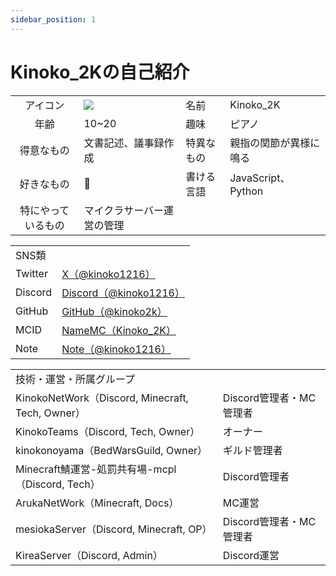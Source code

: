 ```yaml
---
sidebar_position: 1
---
```


# Kinoko_2Kの自己紹介

|  |  |  |  |
| :-: | - | - | - |
| アイコン | ![](https://pbs.twimg.com/profile_images/1589908386728009733/Cqt64hb1_400x400.jpg) | 名前 | Kinoko_2K |
| 年齢 | 10~20 | 趣味 | ピアノ |
| 得意なもの | 文書記述、議事録作成 | 特異なもの | 親指の関節が異様に鳴る |
| 好きなもの | 🍄 | 書ける言語 | JavaScript、Python |
| 特にやっているもの | マイクラサーバー運営の管理 |  |  |

|  |  |
| - | - |
| SNS類 |  |
| Twitter | [X（@kinoko1216）](https://twitter.com/kinoko1216) |
| Discord | [Discord（@kinoko1216）](https://discord.com/users/925245386568896564) |
| GitHub | [GitHub（@kinoko2k）](https://github.com/kinoko2k/) |
| MCID | [NameMC（Kinoko_2K）](https://ja.namemc.com/profile/Kinoko_2K) |
| Note | [Note（@kinoko1216）](https://note.com/kinoko1216) |

|  |  |
| - | - |
| 技術・運営・所属グループ |  |
| KinokoNetWork（Discord, Minecraft, Tech, Owner） | Discord管理者・MC管理者 |
| KinokoTeams（Discord, Tech, Owner） | オーナー |
| kinokonoyama（BedWarsGuild, Owner） | ギルド管理者 |
| Minecraft鯖運営-処罰共有場-mcpl（Discord, Tech） | Discord管理者 |
| ArukaNetWork（Minecraft, Docs） | MC運営 |
| mesiokaServer（Discord, Minecraft, OP） | Discord管理者・MC管理者 |
| KireaServer（Discord, Admin） | Discord運営 |